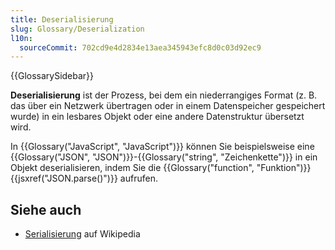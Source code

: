 ```yaml
---
title: Deserialisierung
slug: Glossary/Deserialization
l10n:
  sourceCommit: 702cd9e4d2834e13aea345943efc8d0c03d92ec9
---
```


{{GlossarySidebar}}

**Deserialisierung** ist der Prozess, bei dem ein niederrangiges Format (z. B. das über ein Netzwerk übertragen oder in einem Datenspeicher gespeichert wurde) in ein lesbares Objekt oder eine andere Datenstruktur übersetzt wird.

In {{Glossary("JavaScript", "JavaScript")}} können Sie beispielsweise eine {{Glossary("JSON", "JSON")}}-{{Glossary("string", "Zeichenkette")}} in ein Objekt deserialisieren, indem Sie die {{Glossary("function", "Funktion")}} {{jsxref("JSON.parse()")}} aufrufen.

## Siehe auch

- [Serialisierung](https://en.wikipedia.org/wiki/Serialization) auf Wikipedia
